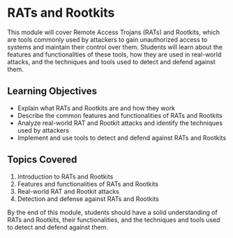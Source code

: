 # RATs and Rootkits

This module will cover Remote Access Trojans (RATs) and Rootkits, which are tools commonly used by attackers to gain unauthorized access to systems and maintain their control over them. Students will learn about the features and functionalities of these tools, how they are used in real-world attacks, and the techniques and tools used to detect and defend against them.

## Learning Objectives

- Explain what RATs and Rootkits are and how they work
- Describe the common features and functionalities of RATs and Rootkits
- Analyze real-world RAT and Rootkit attacks and identify the techniques used by attackers
- Implement and use tools to detect and defend against RATs and Rootkits

## Topics Covered

1. Introduction to RATs and Rootkits
2. Features and functionalities of RATs and Rootkits
3. Real-world RAT and Rootkit attacks
4. Detection and defense against RATs and Rootkits

By the end of this module, students should have a solid understanding of RATs and Rootkits, their functionalities, and the techniques and tools used to detect and defend against them.
